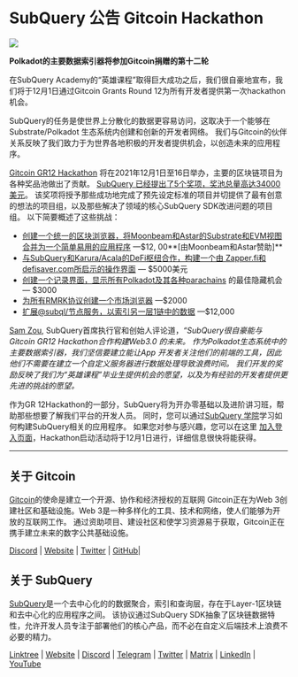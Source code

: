 # SubQuery 公告 Gitcoin Hackathon

![](https://miro.medium.com/max/1400/1*deQMrJlp2aJ5YVAGoFhO-Q.png)

**Polkadot的主要数据索引器将参加Gitcoin捐赠的第十二轮**

在SubQuery Academy的“英雄课程”取得巨大成功之后，我们很自豪地宣布，我们将于12月1日通过Gitcoin Grants Round 12为所有开发者提供第一次hackathon机会。

SubQuery的任务是使世界上分散化的数据更容易访问，这取决于一个能够在 Substrate/Polkadot 生态系统内创建和创新的开发者网络。 我们与Gitcoin的伙伴关系反映了我们致力于为世界各地积极的开发者提供机会，以创造未来的应用程序。

[Gitcoin GR12 Hackathon](https://gitcoin.co/hackathon/gr12/onboard)  将在2021年12月1日至16日举办，主要的区块链项目为各种奖品池做出了贡献。  [SubQuery 已经提出了5个奖项，奖池总量高达34000美元](https://gitcoin.co/hackathon/gr12/?org=subquery)。 该奖项将授予那些成功地完成了预先设定标准的项目并切提供了最有创意的想法的项目组，以及那些解决了领域的核心SubQuery SDK改进问题的项目组。 以下简要概述了这些挑战：

-   [创建一个统一的区块浏览器，将Moonbeam和Astar的Substrate和EVM视图合并为一个简单易用的应用程序](https://gitcoin.co/issue/subquery/grants/1) —$12, 00**[由Moonbeam和Astar赞助]**
-   [与SubQuery和Karura/Acala的DeFi枢纽合作，构建一个由 Zapper.fi和defisaver.com所启示的操作界面](https://gitcoin.co/issue/subquery/grants/2)  — $5000美元
-   [创建一个记录界面，显示所有Polkadot及其各种parachains](https://gitcoin.co/issue/subquery/grants/3) 的最佳隐藏机会 — $3000
-   [为所有RMRK协议创建一个市场浏览器](https://gitcoin.co/issue/subquery/grants/4) —$2000
-   [扩展@subql/节点服务，以索引另一层1链中的数据](https://gitcoin.co/issue/subquery/grants/5) —$12,000

[Sam Zou](https://twitter.com/zoujialiu), SubQuery首席执行官和创始人评论道，_“SubQuery很自豪能与 Gitcoin GR12 Hackathon合作构建Web3.0 的未来。 作为Polkadot生态系统中的主要数据索引器，我们坚信要建立能让App 开发者关注他们的前端的工具，因此他们不需要在建立一个自定义服务器进行数据处理导致浪费时间。 我们开发的奖励反映了我们为“英雄课程”毕业生提供机会的愿望，以及为有经验的开发者提供更先进的挑战的愿望。_

作为GR 12Hackathon的一部分，SubQuery将为开办零基础以及进阶讲习班，帮助那些想要了解我们平台的开发人员。 同时，您可以通过[SubQuery 学院](https://subquery.coassemble.com/unlock/dOKZW6O#/)学习如何构建SubQuery相关的应用程序。 如果您对参与感兴趣，您可以在这里 [加入登入页面](https://gitcoin.co/hackathon/gr12/onboard)，Hackathon启动活动将于12月1日进行，详细信息很快将能获得。

---

## 关于 Gitcoin

[Gitcoin](http://www.gitcoin.co/)的使命是建立一个开源、协作和经济授权的互联网 Gitcoin正在为Web 3创建社区和基础设施。Web 3是一种多样化的工具、技术和网络，使人们能够为开放的互联网工作。 通过资助项目、建设社区和使学习资源易于获取，Gitcoin正在携手建立未来的数字公共基础设施。

[Discord](https://discord.gg/6PZUM3cFpz)  | [Website](http://www.gitcoin.co/)  |  [Twitter](https://twitter.com/gitcoin)  |  [GitHub](https://github.com/gitcoinco/)|

## 关于 SubQuery

[SubQuery](https://subquery.network/)是一个去中心化的的数据聚合，索引和查询层，存在于Layer-1区块链和去中心化的应用程序之间。 该协议通过SubQuery SDK抽象了区块链数据特性，允许开发人员专注于部署他们的核心产品，而不必在自定义后端技术上浪费不必要的精力。

[Linktree](https://linktr.ee/subquerynetwork)  |  [Website](https://subquery.network/)  |  [Discord](https://discord.com/invite/78zg8aBSMG)  |  [Telegram](https://t.me/subquerynetwork)  |  [Twitter](https://twitter.com/subquerynetwork)  |  [Matrix](https://matrix.to/#/#subquery:matrix.org)  |  [LinkedIn](https://www.linkedin.com/company/subquery)  |  [YouTube](https://www.youtube.com/channel/UCi1a6NUUjegcLHDFLr7CqLw)
